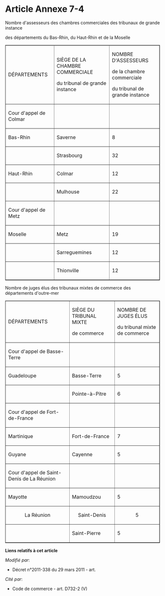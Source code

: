 # Article Annexe 7-4

Nombre d'assesseurs des chambres commerciales des tribunaux de grande instance

des départements du Bas-Rhin, du Haut-Rhin et de la Moselle

<table width="740" cellpadding="0" align="center" border="1">
  <tbody>
    <tr>
      <td>

DÉPARTEMENTS

</td>
      <td>

SIÈGE DE LA CHAMBRE COMMERCIALE

du tribunal de grande instance

</td>
      <td>

NOMBRE D'ASSESSEURS

de la chambre commerciale

du tribunal de grande instance

</td>
    </tr>
    <tr>
      <td>

Cour d'appel de Colmar

</td>
      <td>
      </td><td>
    </td></tr>
    <tr>
      <td>

Bas-Rhin 

</td>
      <td>

Saverne

</td>
      <td>

8

</td>
    </tr>
    <tr>
      <td>

</td>
      <td>

Strasbourg

</td>
      <td>

32

</td>
    </tr>
    <tr>
      <td>

Haut-Rhin 

</td>
      <td>

Colmar

</td>
      <td>

12

</td>
    </tr>
    <tr>
      <td>

</td>
      <td>

Mulhouse

</td>
      <td>

22

</td>
    </tr>
    <tr>
      <td>

Cour d'appel de Metz

</td>
      <td>
      </td><td>
    </td></tr>
    <tr>
      <td>

Moselle 

</td>
      <td>

Metz

</td>
      <td>

19

</td>
    </tr>
    <tr>
      <td>

</td>
      <td>

Sarreguemines

</td>
      <td>

12

</td>
    </tr>
    <tr>
      <td>

</td>
      <td>

Thionville

</td>
      <td>

12

</td>
    </tr>
  </tbody>
</table>

Nombre de juges élus des tribunaux mixtes de commerce des départements d'outre-mer

<table border="1" width="740" cellpadding="0" align="center">
  <tbody>
    <tr>
      <td>

DÉPARTEMENTS

</td>
      <td>

SIÈGE DU TRIBUNAL MIXTE

de commerce

</td>
      <td>

NOMBRE DE JUGES ÉLUS

du tribunal mixte de commerce

</td>
    </tr>
    <tr>
      <td>

Cour d'appel de Basse-Terre

</td>
      <td>
      </td><td>
    </td></tr>
    <tr>
      <td>

Guadeloupe 

</td>
      <td>

Basse-Terre

</td>
      <td>

5

</td>
    </tr>
    <tr>
      <td>

</td>
      <td>

Pointe-à-Pitre

</td>
      <td>

6

</td>
    </tr>
    <tr>
      <td>

Cour d'appel de Fort-de-France

</td>
      <td>
      </td><td>
    </td></tr>
    <tr>
      <td>

Martinique 

</td>
      <td>

Fort-de-France

</td>
      <td>

7

</td>
    </tr>
    <tr>
      <td>

Guyane 

</td>
      <td>

Cayenne

</td>
      <td>

5

</td>
    </tr>
    <tr>
      <td>

Cour d'appel de Saint-Denis de La Réunion

</td>
      <td>
      </td><td>
    </td></tr>
    <tr>
      <td>

Mayotte 

</td>
      <td>

Mamoudzou 

</td>
      <td>

5

</td>
    </tr>
    <tr>
      <td align="center">

La Réunion

</td>
      <td align="center">

Saint-Denis

</td>
      <td align="center">5</td>
    </tr>
    <tr>
      <td>

</td>
      <td>

Saint-Pierre

</td>
      <td>

5

</td>
    </tr>
  </tbody>
</table>

**Liens relatifs à cet article**

_Modifié par_:

  - Décret n°2011-338 du 29 mars 2011 - art.

_Cité par_:

  - Code de commerce - art. D732-2 (V)
